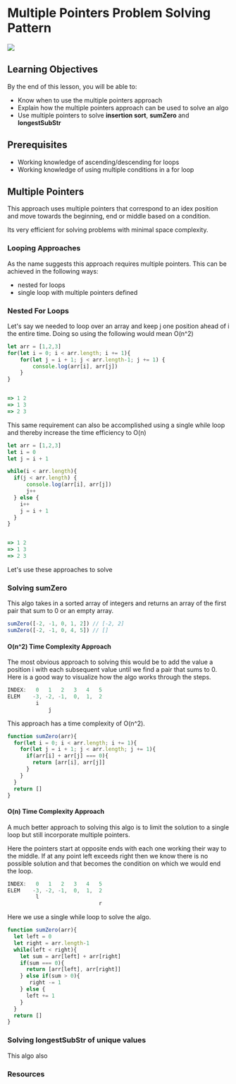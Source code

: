 # Multiple Pointers Problem Solving Pattern 

<img src="https://i.imgur.com/eyqJD70.png" />

## Learning Objectives
By the end of this lesson, you will be able to:
- Know when to use the multiple pointers approach
- Explain how the multiple pointers approach can be used to solve an algo
- Use multiple pointers to solve **insertion sort**, **sumZero** and **longestSubStr** 


## Prerequisites
* Working knowledge of ascending/descending for loops 
* Working knowledge of using multiple conditions in a for loop

## Multiple Pointers

This approach uses multiple pointers that correspond to an idex position and move towards the beginning, end or middle based on a condition. 

Its very efficient for solving problems with minimal space complexity. 

### Looping Approaches

As the name suggests this approach requires multiple pointers.  This can be achieved in the following ways:

- nested for loops
- single loop with multiple pointers defined

### Nested For Loops

Let's say we needed to loop over an array and keep j one position ahead of i the entire time.  Doing so using the following would mean O(n^2)

```js
let arr = [1,2,3]
for(let i = 0; i < arr.length; i += 1){
    for(let j = i + 1; j < arr.length-1; j += 1) {
        console.log(arr[i], arr[j])
    }
}


=> 1 2
=> 1 3
=> 2 3

```

This same requirement can also be accomplished using a single while loop and thereby increase the time efficiency to O(n)

```js
let arr = [1,2,3]
let i = 0
let j = i + 1

while(i < arr.length){
  if(j < arr.length) {
      console.log(arr[i], arr[j])
      j++
  } else {
    i++
    j = i + 1
  }
}


=> 1 2
=> 1 3
=> 2 3

```

Let's use these approaches to solve 

### Solving sumZero

This algo takes in a sorted array of integers and returns an array of the first pair that sum to 0 or an empty array. 

```js
sumZero([-2, -1, 0, 1, 2]) // [-2, 2]
sumZero([-2, -1, 0, 4, 5]) // []
```

#### O(n^2) Time Complexity Approach

The most obvious approach to solving this would be to add the value a position i with each subsequent value until we find a pair that sums to 0.  Here is a good way to visualize how the algo works through the steps. 

```js
INDEX:   0   1   2   3   4   5
ELEM    -3, -2, -1,  0,  1,  2
         i
             j
```

This approach has a time complexity of O(n^2). 

```js
function sumZero(arr){
  for(let i = 0; i < arr.length; i += 1){
    for(let j = i + 1; j < arr.length; j += 1){
      if(arr[i] + arr[j] === 0){
        return [arr[i], arr[j]]
      }
    }
  }
  return []
}
```

#### O(n) Time Complexity Approach

A much better approach to solving this algo is to limit the solution to a single loop but still incorporate multiple pointers.  

Here the pointers start at opposite ends with each one working their way to the middle.  If at any point left exceeds right then we know there is no possible solution and that becomes the condition on which we would end the loop. 

```js
INDEX:   0   1   2   3   4   5
ELEM    -3, -2, -1,  0,  1,  2
         l
                             r
```

Here we use a single while loop to solve the algo. 

```js
function sumZero(arr){
  let left = 0
  let right = arr.length-1
  while(left < right){
    let sum = arr[left] + arr[right]
    if(sum === 0){
      return [arr[left], arr[right]]
    } else if(sum > 0){
       right -= 1
    } else {
      left += 1
    }
  }
  return []
}

```

### Solving longestSubStr of unique values

This algo also 

### Resources
